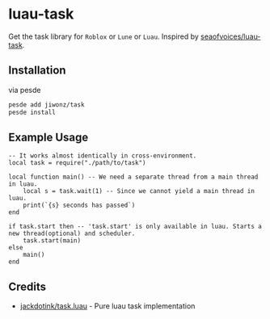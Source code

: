 # luau-task
Get the task library for `Roblox` or `Lune` or `Luau`. Inspired by [seaofvoices/luau-task](https://github.com/seaofvoices/luau-task).

## Installation
via pesde
```sh
pesde add jiwonz/task
pesde install
```

## Example Usage
```luau
-- It works almost identically in cross-environment.
local task = require("./path/to/task")

local function main() -- We need a separate thread from a main thread in luau.
	local s = task.wait(1) -- Since we cannot yield a main thread in luau.
	print(`{s} seconds has passed`)
end

if task.start then -- 'task.start' is only available in luau. Starts a new thread(optional) and scheduler.
	task.start(main)
else
	main()
end
```

## Credits
- [jackdotink/task.luau](https://gist.github.com/jackdotink/5cd1757f599ba13d37f447fd7f41604c) - Pure luau task implementation
